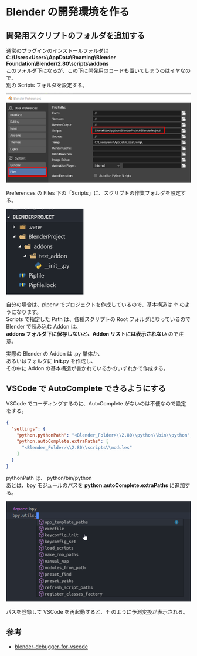 # Blender の開発環境を作る

## 開発用スクリプトのフォルダを追加する

通常のプラグインのインストールフォルダは  
**C:\Users\<User>\AppData\Roaming\Blender Foundation\Blender\2.80\scripts\addons**  
このフォルダ下になるが、この下に開発用のコードも置いてしまうのはイヤなので、  
別の Scripts フォルダを設定する。

![](../../../img/2018-12-17-22-37-37.png)

Preferences の Files 下の「Scripts」に、スクリプトの作業フォルダを設定する。

![](../../../img/2018-12-17-22-37-54.png)

自分の場合は、pipenv でプロジェクトを作成しているので、基本構造は ↑ のようになります。  
Scripts で指定した Path は、各種スクリプトの Root フォルダになっているので  
Blender で読み込む Addon は、  
**addons フォルダ下に保存しないと、Addon リストには表示されない** ので注意。

実際の Blender の Addon は .py 単体か、  
あるいはフォルダに **init**.py を作成し、  
その中に Addon の基本構造が書かれているかのいずれかで作成する。

## VSCode で AutoComplete できるようにする

VSCode でコーディングするのに、AutoComplete がないのは不便なので設定をする。

```json
{
  "settings": {
    "python.pythonPath": "<Blender_Folder>\\2.80\\python\\bin\\python",
    "python.autoComplete.extraPaths": [
      "<Blender_Folder>\\2.80\\scripts\\modules"
    ]
  }
}
```

pythonPath は、 python/bin/python  
あとは、bpy モジュールのパスを **python.autoComplete.extraPaths** に追加する。

![](../../../img/2018-12-17-22-38-32.png)

パスを登録して VSCode を再起動すると、↑ のように予測変換が表示される。

## 参考

- [blender-debugger-for-vscode](https://github.com/AlansCodeLog/blender-debugger-for-vscode)
